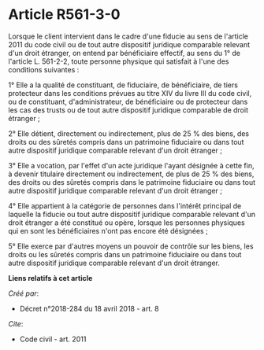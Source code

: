 # Article R561-3-0

Lorsque le client intervient dans le cadre d'une fiducie au sens de l'article 2011 du code civil ou de tout autre dispositif
juridique comparable relevant d'un droit étranger, on entend par bénéficiaire effectif, au sens du 1° de l'article L.
561-2-2, toute personne physique qui satisfait à l'une des conditions suivantes :

1° Elle a la qualité de constituant, de fiduciaire, de bénéficiaire, de tiers protecteur dans les conditions prévues au titre
XIV du livre III du code civil, ou de constituant, d'administrateur, de bénéficiaire ou de protecteur dans les cas des trusts
ou de tout autre dispositif juridique comparable de droit étranger ;

2° Elle détient, directement ou indirectement, plus de 25 % des biens, des droits ou des sûretés compris dans un patrimoine
fiduciaire ou dans tout autre dispositif juridique comparable relevant d'un droit étranger ;

3° Elle a vocation, par l'effet d'un acte juridique l'ayant désignée à cette fin, à devenir titulaire directement ou
indirectement, de plus de 25 % des biens, des droits ou des sûretés compris dans le patrimoine fiduciaire ou dans tout autre
dispositif juridique comparable relevant d'un droit étranger ;

4° Elle appartient à la catégorie de personnes dans l'intérêt principal de laquelle la fiducie ou tout autre dispositif
juridique comparable relevant d'un droit étranger a été constitué ou opère, lorsque les personnes physiques qui en sont les
bénéficiaires n'ont pas encore été désignées ;

5° Elle exerce par d'autres moyens un pouvoir de contrôle sur les biens, les droits ou les sûretés compris dans un patrimoine
fiduciaire ou dans tout autre dispositif juridique comparable relevant d'un droit étranger.

**Liens relatifs à cet article**

_Créé par_:

  - Décret n°2018-284 du 18 avril 2018 - art. 8

_Cite_:

  - Code civil - art. 2011

